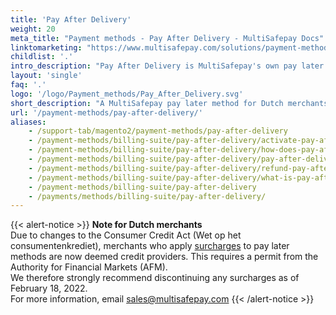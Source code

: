 ```yaml
---
title: 'Pay After Delivery'
weight: 20
meta_title: "Payment methods - Pay After Delivery - MultiSafepay Docs"
linktomarketing: "https://www.multisafepay.com/solutions/payment-methods/pay-after-delivery"
childlist: '.'
intro_description: "Pay After Delivery is MultiSafepay's own pay later method that lets customers pay for orders after receiving them, increasing customer confidence and conversion."
layout: 'single'
faq: '.'
logo: '/logo/Payment_methods/Pay_After_Delivery.svg' 
short_description: "A MultiSafepay pay later method for Dutch merchants."
url: '/payment-methods/pay-after-delivery/'
aliases:
    - /support-tab/magento2/payment-methods/pay-after-delivery
    - /payment-methods/billing-suite/pay-after-delivery/activate-pay-after-delivery 
    - /payment-methods/billing-suite/pay-after-delivery/how-does-pay-after-delivery-work
    - /payment-methods/billing-suite/pay-after-delivery/pay-after-delivery-testing
    - /payment-methods/billing-suite/pay-after-delivery/refund-pay-after-delivery
    - /payment-methods/billing-suite/pay-after-delivery/what-is-pay-after-delivery
    - /payment-methods/billing-suite/pay-after-delivery
    - /payments/methods/billing-suite/pay-after-delivery/
---
```

{{< alert-notice >}} **Note for Dutch merchants** <br> Due to changes to the Consumer Credit Act (Wet op het consumentenkrediet), merchants who apply [surcharges](https://docs.multisafepay.com/about-payments/surcharges/) to pay later methods are now deemed credit providers. This requires a permit from the Authority for Financial Markets (AFM). <br> We therefore strongly recommend discontinuing any surcharges as of February 18, 2022. <br> For more information, email <sales@multisafepay.com> {{< /alert-notice >}}
